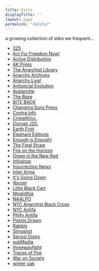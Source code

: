 ```yaml
---
title: Exits
displayTitle: ''
layout: page
permalink: "/exits/"
---
```


a growing collection of sites we frequent…

<ul class="exits">
<li><a href="http://325.nostate.net/">325</a></li>
<li><a href="http://actforfree.nostate.net/">Act For Freedom Now!</a></li>
<li><a href="http://www.activedistributionshop.org/shop/">Active Distribution</a></li>
<li><a href="https://www.akpress.org/">AK Press</a></li>
<li><a href="https://theanarchistlibrary.org">The Anarchist Library</a></li>
<li><a href="http://dwardmac.pitzer.edu/Anarchist_Archives">Anarchy Archives</a></li>
<li><a href="https://anarchylive.noblogs.org">Anarchy Live!</a></li>
<li><a href="https://antisocialevolution.blackblogs.org">Antisocial Evolution</a></li>
<li><a href="https://avalanche.noblogs.org/">Avalanche</a></li>
<li><a href="http://thebasebk.org/">The Base</a></li>
<li><a href="http://www.directaction.info/">BITE BACK</a></li>
<li><a href="http://www.changingsunspress.com">Changing Suns Press</a></li>
<li><a href="http://en.contrainfo.espiv.net/">Contra Info</a></li>
<li><a href="https://crimethinc.com/">CrimethInc.</a></li>
<li><a href="http://www.disruptj20.org">Disrupt J20.</a></li>
<li><a href="http://earthfirstjournal.org/">Earth First</a></li>
<li><a href="http://www.elephanteditions.net/">Elephant Editions</a></li>
<li><a href="https://enoughisenough14.org">Enough is Enough!</a></li>
<li><a href="https://thefinalstrawradio.noblogs.org/">The Final Straw</a></li>
<li><a href="https://fireonthehorizon.noblogs.org/">Fire on the Horizon</a></li>
<li><a href="http://www.greenisthenewred.com/blog">Green is the New Red</a></li>
<li><a href="http://infoshop.org/">Infoshop</a></li>
<li><a href="https://insurrectionnewsworldwide.com/">Insurrection News</a></li>
<li><a href="https://interarma.info/?lang=en">Inter Arma</a></li>
<li><a href="https://itsgoingdown.org/">It's Going Down</a></li>
<li><a href="https://libcom.org/">libcom</a></li>
<li><a href="http://littleblackcart.com/">Little Black Cart</a></li>
<li><a href="http://mpalothia.net/">Mpalothia</a></li>
<li><a href="https://animalliberationpressoffice.org/">NAALPO</a></li>
<li><a href="https://nycabc.wordpress.com/">NYC Anarchist Black Cross</a></li>
<li><a href="https://nycantifa.wordpress.com ">NYC Antifa</a></li>
<li><a href="https://phillyantifa.org">Philly Antifa</a></li>
<li><a href="http://pistolsdrawn.org/">Pistols Drawn</a></li>
<li><a href="http://rabble.org.uk/">Rabble</a></li>
<li><a href="http://slingshot.tao.ca/">Slingshot</a></li>
<li><a href="https://www.sproutdistro.com/">Sprout Distro</a></li>
<li><a href="https://submedia.tv/">subMedia</a></li>
<li><a href="https://threewayfight.blogspot.com/">threewayfight</a></li>
<li><a href="http://tracesoffire.espivblogs.net/">Traces of Fire</a></li>
<li><a href="https://waronsociety.noblogs.org/">War on Society</a></li>
<li><a href="http://winteroak.org.uk/">winter oak</a></li>
</ul>

